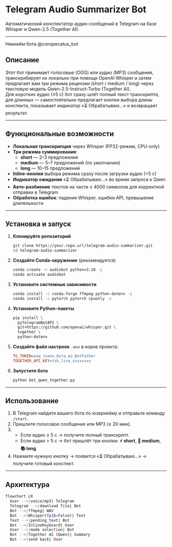# Telegram Audio Summarizer Bot

Автоматический конспектатор аудио-сообщений в Telegram на базе Whisper и Qwen-2.5 (Together AI).

---
Никнейм бота @conspecatus_bot

##  Описание

Этот бот принимает голосовые (OGG) или аудио (MP3) сообщения, транскрибирует их локально при помощи OpenAI Whisper и затем предлагает вам три режима рецензии (short / medium / long) через текстовую модель Qwen-2.5-Instruct-Turbo (Together AI).  
Для коротких аудио (≤5 с) бот сразу шлёт полный текст транскрипта, для длинных — самостоятельно предлагает кнопки выбора длины конспекта, показывает индикатор «⏳ Обрабатываю…» и возвращает результат.

---

## Функциональные возможности

- **Локальная транскрипция** через Whisper (FP32-режим, CPU-only)  
- **Три режима суммирования**:  
  - **short** — 2–3 предложения  
  - **medium** — 5–7 предложений (по умолчанию)  
  - **long** — 10–15 предложений  
- **Inline-кнопки** выбора режима сразу после загрузки аудио (>5 с)  
- **Индикатор ожидания** «⏳ Обрабатываю…» во время запроса к Qwen  
- **Авто-разбиение** текстов на части ≤ 4000 символов для корректной отправки в Telegram  
- **Обработка ошибок**: падения Whisper, ошибки API, превышение длительности

---

## Установка и запуск

1. **Клонируйте репозиторий**  
   ```bash
   git clone https://your.repo.url/telegram-audio-summarizer.git
   cd telegram-audio-summarizer
   ````

2. **Создайте Conda-окружение** (рекомендуется)

   ```bash
   conda create -n audiobot python=3.10 -y
   conda activate audiobot
   ```

3. **Установите системные зависимости**

   ```bash
   conda install -c conda-forge ffmpeg python-dotenv -y
   conda install -c pytorch pytorch cpuonly -y
   ```

4. **Установите Python-пакеты**

   ```bash
   pip install \
     pyTelegramBotAPI \
     git+https://github.com/openai/whisper.git \
     together \
     python-dotenv
   ```

5. **Создайте файл настроек** `.env` в корне проекта:

   ```ini
   TG_TOKEN=ваш_токен_бота_из_BotFather
   TOGETHER_API_KEY=tsk_live_xxxxxxxx
   ```

6. **Запустите бота**

   ```bash
   python bot_qwen_together.py
   ```

---

##  Использование

1. В Telegram найдите вашего бота по юзернейму и отправьте команду `/start`.
2. Пришлите голосовое сообщение или MP3 (≤ 20 мин).
3. * Если аудио ≤ 5 с → получите полный транскрипт.
   * Если аудио > 5 с → бот пришлёт три кнопки: **⚡ short**, **📄 medium**, **📚 long**.
4. Нажмите нужную кнопку → появится «⏳ Обрабатываю…» → получите готовый конспект.

---

##  Архитектура
```bash
flowchart LR
  User -->|voice/mp3| Telegram
  Telegram -->|download file| Bot
  Bot -->|ffmpeg| WAV
  Bot -->|Whisper(fp16=False)| Text
  Text -->|pending_text| Bot
  Bot -->|InlineKeyboard| User
  User -->|mode selection| Bot
  Bot -->|Together AI (Qwen)| Summary
  Bot -->|send back| User
```
